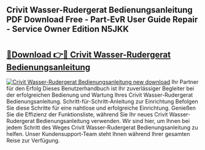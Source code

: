 ## Crivit Wasser-Rudergerat Bedienungsanleitung PDF Download Free - Part-EvR User Guide Repair - Service Owner Edition N5JKK

# <h2><a href="http://df0r2as.blite.top/?on=Crivit+Wasser-Rudergerat+Bedienungsanleitung">🔗Download 👉🔴 Crivit Wasser-Rudergerat Bedienungsanleitung</a></h2>

[![Crivit Wasser-Rudergerat Bedienungsanleitung new download](https://i.imgur.com/lujVjoI.png)](http://df0r2as.blite.top/?on=Crivit+Wasser-Rudergerat+Bedienungsanleitung)
Ihr Partner für den Erfolg Dieses Benutzerhandbuch ist Ihr zuverlässiger Begleiter bei der erfolgreichen Bedienung und Wartung Ihres Crivit Wasser-Rudergerat Bedienungsanleitung. Schritt-für-Schritt-Anleitung zur Einrichtung Befolgen Sie diese Schritte für eine nahtlose und erfolgreiche Einrichtung. Genießen Sie die Effizienz der Funktionsliste, während Sie Ihr neues Crivit Wasser-Rudergerat Bedienungsanleitung verwenden. Wir sind hier, um Ihnen bei jedem Schritt des Weges Crivit Wasser-Rudergerat Bedienungsanleitung zu helfen. Unser Kundensupport-Team steht Ihnen während Ihrer gesamten Reise zur Verfügung.
